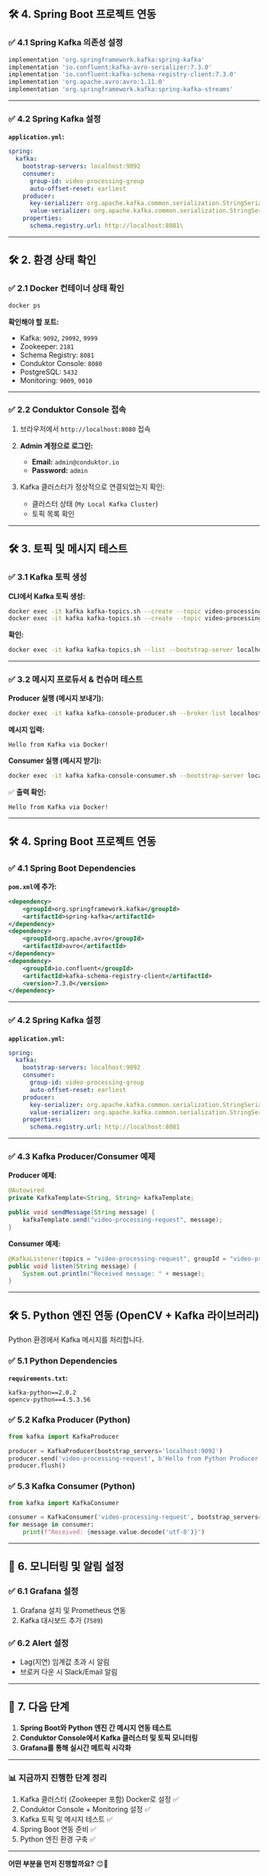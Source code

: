 ## 🛠️ **4. Spring Boot 프로젝트 연동**
### ✅ **4.1 Spring Kafka 의존성 설정**
```groovy
implementation 'org.springframework.kafka:spring-kafka'  
implementation 'io.confluent:kafka-avro-serializer:7.3.0'  
implementation 'io.confluent:kafka-schema-registry-client:7.3.0'  
implementation 'org.apache.avro:avro:1.11.0'  
implementation 'org.springframework.kafka:spring-kafka-streams'
```

---
### ✅ **4.2 Spring Kafka 설정**
**`application.yml`:**
```yml
spring:
  kafka:
    bootstrap-servers: localhost:9092
    consumer:
      group-id: video-processing-group
      auto-offset-reset: earliest
    producer:
      key-serializer: org.apache.kafka.common.serialization.StringSerializer
      value-serializer: org.apache.kafka.common.serialization.StringSerializer
    properties:
      schema.registry.url: http://localhost:8081\
```

---

## 🛠️ **2. 환경 상태 확인**

### ✅ **2.1 Docker 컨테이너 상태 확인**

```bash
docker ps
```

**확인해야 할 포트:**

- Kafka: `9092`, `29092`, `9999`
- Zookeeper: `2181`
- Schema Registry: `8081`
- Conduktor Console: `8080`
- PostgreSQL: `5432`
- Monitoring: `9009`, `9010`

---

### ✅ **2.2 Conduktor Console 접속**

1. 브라우저에서 `http://localhost:8080` 접속
    
2. **Admin 계정으로 로그인:**
    
    - **Email:** `admin@conduktor.io`
    - **Password:** `admin`
3. Kafka 클러스터가 정상적으로 연결되었는지 확인:
    
    - 클러스터 상태 (`My Local Kafka Cluster`)
    - 토픽 목록 확인

---

## 🛠️ **3. 토픽 및 메시지 테스트**

### ✅ **3.1 Kafka 토픽 생성**

**CLI에서 Kafka 토픽 생성:**

```bash
docker exec -it kafka kafka-topics.sh --create --topic video-processing-request --bootstrap-server localhost:9092 --partitions 1 --replication-factor 1
docker exec -it kafka kafka-topics.sh --create --topic video-processing-response --bootstrap-server localhost:9092 --partitions 1 --replication-factor 1
```

**확인:**

```bash
docker exec -it kafka kafka-topics.sh --list --bootstrap-server localhost:9092
```

---

### ✅ **3.2 메시지 프로듀서 & 컨슈머 테스트**

**Producer 실행 (메시지 보내기):**

```bash
docker exec -it kafka kafka-console-producer.sh --broker-list localhost:9092 --topic video-processing-request
```

**메시지 입력:**

```
Hello from Kafka via Docker!
```

**Consumer 실행 (메시지 받기):**

```bash
docker exec -it kafka kafka-console-consumer.sh --bootstrap-server localhost:9092 --topic video-processing-request --from-beginning
```

✅ **출력 확인:**

```
Hello from Kafka via Docker!
```

---

## 🛠️ **4. Spring Boot 프로젝트 연동**

### ✅ **4.1 Spring Boot Dependencies**

**`pom.xml`에 추가:**

```xml
<dependency>
    <groupId>org.springframework.kafka</groupId>
    <artifactId>spring-kafka</artifactId>
</dependency>
<dependency>
    <groupId>org.apache.avro</groupId>
    <artifactId>avro</artifactId>
</dependency>
<dependency>
    <groupId>io.confluent</groupId>
    <artifactId>kafka-schema-registry-client</artifactId>
    <version>7.3.0</version>
</dependency>
```

---

### ✅ **4.2 Spring Kafka 설정**

**`application.yml`:**

```yaml
spring:
  kafka:
    bootstrap-servers: localhost:9092
    consumer:
      group-id: video-processing-group
      auto-offset-reset: earliest
    producer:
      key-serializer: org.apache.kafka.common.serialization.StringSerializer
      value-serializer: org.apache.kafka.common.serialization.StringSerializer
    properties:
      schema.registry.url: http://localhost:8081
```

---

### ✅ **4.3 Kafka Producer/Consumer 예제**

**Producer 예제:**

```java
@Autowired
private KafkaTemplate<String, String> kafkaTemplate;

public void sendMessage(String message) {
    kafkaTemplate.send("video-processing-request", message);
}
```

**Consumer 예제:**

```java
@KafkaListener(topics = "video-processing-request", groupId = "video-processing-group")
public void listen(String message) {
    System.out.println("Received message: " + message);
}
```

---

## 🛠️ **5. Python 엔진 연동 (OpenCV + Kafka 라이브러리)**

Python 환경에서 Kafka 메시지를 처리합니다.

### ✅ **5.1 Python Dependencies**

**`requirements.txt`:**

```
kafka-python==2.0.2
opencv-python==4.5.3.56
```

### ✅ **5.2 Kafka Producer (Python)**

```python
from kafka import KafkaProducer

producer = KafkaProducer(bootstrap_servers='localhost:9092')
producer.send('video-processing-request', b'Hello from Python Producer!')
producer.flush()
```

### ✅ **5.3 Kafka Consumer (Python)**

```python
from kafka import KafkaConsumer

consumer = KafkaConsumer('video-processing-request', bootstrap_servers='localhost:9092')
for message in consumer:
    print(f"Received: {message.value.decode('utf-8')}")
```

---

## 🚦 **6. 모니터링 및 알림 설정**

### ✅ **6.1 Grafana 설정**

1. Grafana 설치 및 Prometheus 연동
2. Kafka 대시보드 추가 (`7589`)

### ✅ **6.2 Alert 설정**

- Lag(지연) 임계값 초과 시 알림
- 브로커 다운 시 Slack/Email 알림

---

## 🎯 **7. 다음 단계**

1. **Spring Boot와 Python 엔진 간 메시지 연동 테스트**
2. **Conduktor Console에서 Kafka 클러스터 및 토픽 모니터링**
3. **Grafana를 통해 실시간 메트릭 시각화**

---

### 📊 **지금까지 진행한 단계 정리**

1. Kafka 클러스터 (Zookeeper 포함) Docker로 설정 ✅
2. Conduktor Console + Monitoring 설정 ✅
3. Kafka 토픽 및 메시지 테스트 ✅
4. Spring Boot 연동 준비 ✅
5. Python 엔진 환경 구축 ✅

---

**어떤 부분을 먼저 진행할까요?** 😊🚀